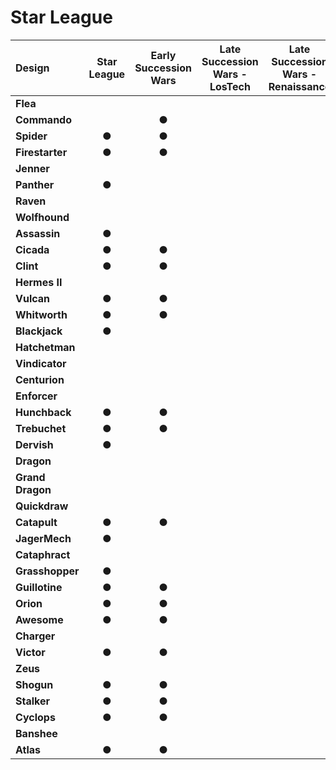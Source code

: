 # Star League

| Design | Star League | Early Succession Wars | Late Succession Wars - LosTech | Late Succession Wars - Renaissance | Clan Invasion | Civil War | Jihad | Early Republic | Late Republic | Dark Ages |
| :--- | :---: | :---: | :---: | :---: | :---: | :---: | :---: | :---: | :---: | :---: |
| **Flea** |     |     |     |     |     |     |     |     |     |     |
| **Commando** |     |  ●  |     |     |     |     |     |     |     |     |
| **Spider** |  ●  |  ●  |     |     |  ●  |  ●  |     |     |     |     |
| **Firestarter** |  ●  |  ●  |     |     |  ●  |  ●  |     |     |     |     |
| **Jenner** |     |     |     |     |  ●  |  ●  |     |     |     |     |
| **Panther** |  ●  |     |     |     |     |     |     |     |     |     |
| **Raven** |     |     |     |     |     |     |     |     |     |     |
| **Wolfhound** |     |     |     |     |     |     |     |     |     |     |
| **Assassin** |  ●  |     |     |     |     |     |     |     |     |     |
| **Cicada** |  ●  |  ●  |     |     |  ●  |  ●  |     |     |     |     |
| **Clint** |  ●  |  ●  |     |     |  ●  |  ●  |     |     |     |     |
| **Hermes II** |     |     |     |     |     |     |     |     |     |     |
| **Vulcan** |  ●  |  ●  |     |     |  ●  |  ●  |     |     |     |     |
| **Whitworth** |  ●  |  ●  |     |     |  ●  |     |     |     |     |     |
| **Blackjack** |  ●  |     |     |     |  ●  |  ●  |     |     |     |     |
| **Hatchetman** |     |     |     |     |     |     |     |     |     |     |
| **Vindicator** |     |     |     |     |     |     |     |     |     |     |
| **Centurion** |     |     |     |     |  ●  |     |     |     |     |     |
| **Enforcer** |     |     |     |     |     |     |     |     |     |     |
| **Hunchback** |  ●  |  ●  |     |     |  ●  |  ●  |     |     |     |     |
| **Trebuchet** |  ●  |  ●  |     |     |  ●  |  ●  |     |     |     |     |
| **Dervish** |  ●  |     |     |     |  ●  |  ●  |     |     |     |     |
| **Dragon** |     |     |     |     |     |     |     |     |     |     |
| **Grand Dragon** |     |     |     |     |     |     |     |     |     |     |
| **Quickdraw** |     |     |     |     |  ●  |  ●  |     |     |     |     |
| **Catapult** |  ●  |  ●  |     |     |  ●  |  ●  |     |     |     |     |
| **JagerMech** |  ●  |     |     |     |  ●  |  ●  |     |     |     |     |
| **Cataphract** |     |     |     |     |     |     |     |     |     |     |
| **Grasshopper** |  ●  |     |     |     |  ●  |  ●  |     |     |     |     |
| **Guillotine** |  ●  |  ●  |     |     |  ●  |  ●  |     |     |     |     |
| **Orion** |  ●  |  ●  |     |     |  ●  |  ●  |     |     |     |     |
| **Awesome** |  ●  |  ●  |     |     |  ●  |  ●  |     |     |     |     |
| **Charger** |     |     |     |     |     |     |     |     |     |     |
| **Victor** |  ●  |  ●  |     |     |  ●  |  ●  |     |     |     |     |
| **Zeus** |     |     |     |     |  ●  |  ●  |     |     |     |     |
| **Shogun** |  ●  |  ●  |     |     |     |     |     |     |     |     |
| **Stalker** |  ●  |  ●  |     |     |  ●  |  ●  |     |     |     |     |
| **Cyclops** |  ●  |  ●  |     |     |  ●  |  ●  |     |     |     |     |
| **Banshee** |     |     |     |     |  ●  |  ●  |     |     |     |     |
| **Atlas** |  ●  |  ●  |     |     |  ●  |  ●  |     |     |     |     |


